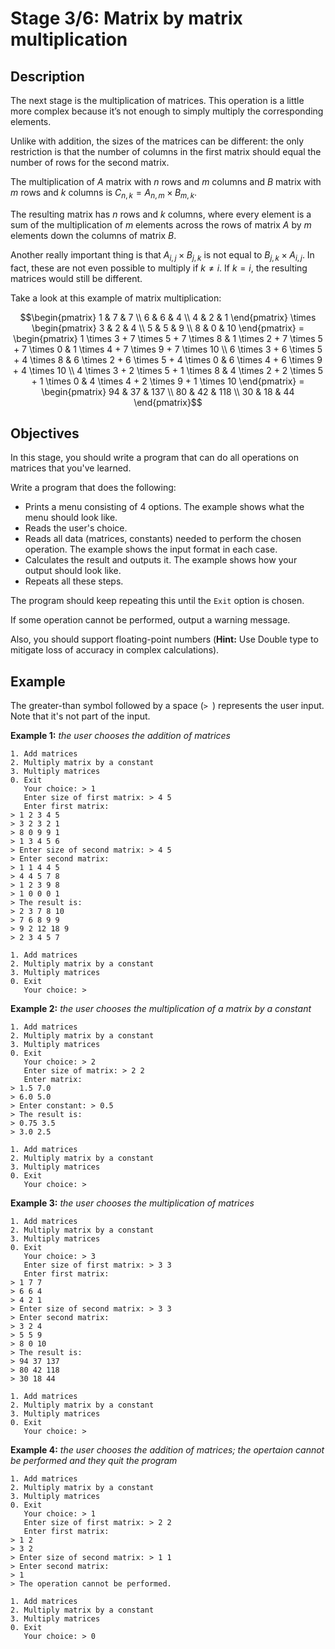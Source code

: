 # Stage 3/6: Matrix by matrix multiplication
## Description
The next stage is the multiplication of matrices. This operation is a little more complex because it’s not enough to simply multiply the corresponding elements.

Unlike with addition, the sizes of the matrices can be different: the only restriction is that the number of columns in the first matrix should equal the number of rows for the second matrix.

The multiplication of $A$ matrix with $n$ rows and $m$ columns and $B$ matrix with $m$ rows and $k$ columns is $`C_{n,k}=A_{n,m}\times B_{m,k}`$.

The resulting matrix has $n$ rows and $k$ columns, where every element is a sum of the multiplication of $m$ elements across the rows of matrix $A$ by $m$ elements down the columns of matrix $B$.

Another really important thing is that $`A_{i,j} \times B_{j,k}`$ is not equal to $B_{j,k} \times A_{i,j}$. In fact, these are not even possible to multiply if $k \neq i$. If $k=i$, the resulting matrices would still be different.

Take a look at this example of matrix multiplication:
```math
\begin{pmatrix}
1 & 7 & 7 \\
6 & 6 & 4 \\
4 & 2 & 1
\end{pmatrix}
\times
\begin{pmatrix}
3 & 2 & 4 \\
5 & 5 & 9 \\
8 & 0 & 10
\end{pmatrix}
=
\begin{pmatrix}
1 \times 3 + 7 \times 5 + 7 \times 8 & 1 \times 2 + 7 \times 5 + 7 \times 0 & 1 \times 4 + 7 \times 9 + 7 \times 10 \\
6 \times 3 + 6 \times 5 + 4 \times 8 & 6 \times 2 + 6 \times 5 + 4 \times 0 & 6 \times 4 + 6 \times 9 + 4 \times 10 \\
4 \times 3 + 2 \times 5 + 1 \times 8 & 4 \times 2 + 2 \times 5 + 1 \times 0 & 4 \times 4 + 2 \times 9 + 1 \times 10
\end{pmatrix}
=
\begin{pmatrix}
94 & 37 & 137 \\
80 & 42 & 118 \\
30 & 18 & 44
\end{pmatrix}
```

## Objectives
In this stage, you should write a program that can do all operations on matrices that you've learned.

Write a program that does the following:
- Prints a menu consisting of 4 options. The example shows what the menu should look like.
- Reads the user's choice.
- Reads all data (matrices, constants) needed to perform the chosen operation. The example shows the input format in each case.
- Calculates the result and outputs it. The example shows how your output should look like.
- Repeats all these steps.

The program should keep repeating this until the `Exit` option is chosen.

If some operation cannot be performed, output a warning message.

Also, you should support floating-point numbers (<b>Hint:</b> Use Double type to mitigate loss of accuracy in complex calculations).

## Example
The greater-than symbol followed by a space (`> `) represents the user input. Note that it's not part of the input.

<b>Example 1:</b> <i>the user chooses the addition of matrices</i>
```
1. Add matrices
2. Multiply matrix by a constant
3. Multiply matrices
0. Exit
   Your choice: > 1
   Enter size of first matrix: > 4 5
   Enter first matrix:
> 1 2 3 4 5
> 3 2 3 2 1
> 8 0 9 9 1
> 1 3 4 5 6
> Enter size of second matrix: > 4 5
> Enter second matrix:
> 1 1 4 4 5
> 4 4 5 7 8
> 1 2 3 9 8
> 1 0 0 0 1
> The result is:
> 2 3 7 8 10
> 7 6 8 9 9
> 9 2 12 18 9
> 2 3 4 5 7

1. Add matrices
2. Multiply matrix by a constant
3. Multiply matrices
0. Exit
   Your choice: >
```

<b>Example 2:</b> <i>the user chooses the multiplication of a matrix by a constant</i>
```
1. Add matrices
2. Multiply matrix by a constant
3. Multiply matrices
0. Exit
   Your choice: > 2
   Enter size of matrix: > 2 2
   Enter matrix:
> 1.5 7.0
> 6.0 5.0
> Enter constant: > 0.5
> The result is:
> 0.75 3.5
> 3.0 2.5

1. Add matrices
2. Multiply matrix by a constant
3. Multiply matrices
0. Exit
   Your choice: >
```

<b>Example 3:</b> <i>the user chooses the multiplication of matrices</i>
```
1. Add matrices
2. Multiply matrix by a constant
3. Multiply matrices
0. Exit
   Your choice: > 3
   Enter size of first matrix: > 3 3
   Enter first matrix:
> 1 7 7
> 6 6 4
> 4 2 1
> Enter size of second matrix: > 3 3
> Enter second matrix:
> 3 2 4
> 5 5 9
> 8 0 10
> The result is:
> 94 37 137
> 80 42 118
> 30 18 44

1. Add matrices
2. Multiply matrix by a constant
3. Multiply matrices
0. Exit
   Your choice: >
```

<b>Example 4:</b> <i>the user chooses the addition of matrices; the opertaion cannot be performed and they quit the program</i>
```
1. Add matrices
2. Multiply matrix by a constant
3. Multiply matrices
0. Exit
   Your choice: > 1
   Enter size of first matrix: > 2 2
   Enter first matrix:
> 1 2
> 3 2
> Enter size of second matrix: > 1 1
> Enter second matrix:
> 1
> The operation cannot be performed.

1. Add matrices
2. Multiply matrix by a constant
3. Multiply matrices
0. Exit
   Your choice: > 0
```
